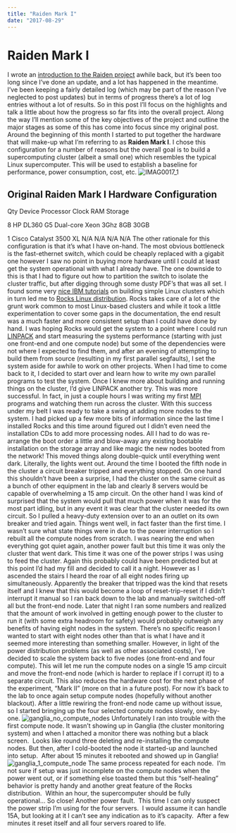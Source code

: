 ```yaml
---
title: "Raiden Mark I"
date: "2017-08-29"
---
```


<div class="content">
<h1 id="raiden-mark-i">Raiden Mark I</h1>
<p>I wrote an <a href="http://jjg.2soc.net/2017/08/08/raiden/" target="_blank">introduction to the Raiden project</a> awhile back, but it’s been too long since I’ve done an update, and a lot has happened in the meantime. I’ve been keeping a fairly detailed log (which may be part of the reason I’ve neglected to post updates) but in terms of progress there’s a lot of log entries without a lot of results. So in this post I’ll focus on the highlights and talk a little about how the progress so far fits into the overall project. Along the way I’ll mention some of the key objectives of the project and outline the major stages as some of this has come into focus since my original post. Around the beginning of this month I started to put together the hardware that will make-up what I’m referring to as <strong>Raiden Mark I</strong>. I chose this configuration for a number of reasons but the overall goal is to build a supercomputing cluster (albeit a small one) which resembles the typical Linux supercomputer. This will be used to establish a baseline for performance, power consumption, cost, etc. <img alt="IMAG0017_1" src="/wp/2017/08/imag0017_1.jpg"/></p>
<h2 id="original-raiden-mark-i-hardware-configuration">Original Raiden Mark I Hardware Configuration</h2>
<p>Qty Device Processor Clock RAM Storage</p>
<p>8
HP DL360 G5
Dual-core Xeon
3Ghz
8GB
30GB</p>
<p>1
Cisco Catalyst 3500 XL
N/A
N/A
N/A
N/A
The other rationale for this configuration is that it’s what I have on-hand. The most obvious bottleneck is the fast-ethernet switch, which could be cheaply replaced with a gigabit one however I saw no point in buying more hardware until I could at least get the system operational with what I already have. The one downside to this is that I had to figure out how to partition the switch to isolate the cluster traffic, but after digging through some dusty PDF’s that was all set. I found some very <a href="https://www.ibm.com/developerworks/linux/library/l-cluster1/" target="_blank">nice IBM tutorials</a> on building simple Linux clusters which in turn led me to <a href="http://www.rocksclusters.org/" target="_blank">Rocks Linux distribution</a>. Rocks takes care of a lot of the grunt work common to most Linux-based clusters and while it took a little experimentation to cover some gaps in the documentation, the end result was a much faster and more consistent setup than I could have done by hand. I was hoping Rocks would get the system to a point where I could run <a href="https://en.wikipedia.org/wiki/LINPACK" target="_blank">LINPACK</a> and start measuring the systems performance (starting with just one front-end and one compute node) but some of the dependencies were not where I expected to find them, and after an evening of attempting to build them from source (resulting in my first parallel segfaults), I set the system aside for awhile to work on other projects. When I had time to come back to it, I decided to start over and learn how to write my own parallel programs to test the system. Once I knew more about building and running things on the cluster, I’d give LINPACK another try. This was more successful. In fact, in just a couple hours I was writing my first <a href="https://en.wikipedia.org/wiki/Message_Passing_Interface" target="_blank">MPI</a> programs and watching them run across the cluster. With this success under my belt I was ready to take a swing at adding more nodes to the system. I had picked up a few more bits of information since the last time I installed Rocks and this time around figured out I didn’t even need the installation CDs to add more processing nodes. All I had to do was re-arrange the boot order a little and blow-away any existing bootable installation on the storage array and like magic the new nodes booted from the network! This moved things along double-quick until everything went dark. Literally, the lights went out. Around the time I booted the fifth node in the cluster a circuit breaker tripped and everything stopped. On one hand this shouldn’t have been a surprise, I had the cluster on the same circuit as a bunch of other equipment in the lab and clearly 8 servers would be capable of overwhelming a 15 amp circuit. On the other hand I was kind of surprised that the system would pull that much power when it was for the most part idling, but in any event it was clear that the cluster needed its own circuit. So I pulled a heavy-duty extension over to an an outlet on its own breaker and tried again. Things went well, in fact faster than the first time. I wasn’t sure what state things were in due to the power interruption so I rebuilt all the compute nodes from scratch. I was nearing the end when everything got quiet again, another power fault but this time it was only the cluster that went dark. This time it was one of the power strips I was using to feed the cluster. Again this probably could have been predicted but at this point I’d had my fill and decided to call it a night. However as I ascended the stairs I heard the roar of all eight nodes firing up simultaneously. Apparently the breaker that tripped was the kind that resets itself and I knew that this would become a loop of reset-trip-reset if I didn’t interrupt it manual so I ran back down to the lab and manually switched-off all but the front-end node. Later that night I ran some numbers and realized that the amount of work involved in getting enough power to the cluster to run it (with some extra headroom for safety) would probably outweigh any benefits of having eight nodes in the system. There’s no specific reason I wanted to start with eight nodes other than that is what I have and it seemed more interesting than something smaller. However, in light of the power distribution problems (as well as other associated costs), I’ve decided to scale the system back to five nodes (one front-end and four compute). This will let me run the compute nodes on a single 15 amp circuit and move the front-end node (which is harder to replace if I corrupt it) to a separate circuit. This also reduces the hardware cost for the next phase of the experiment, “Mark II” (more on that in a future post). For now it’s back to the lab to once again setup compute nodes (hopefully without another blackout). After a little rewiring the front-end node came up without issue, so I started bringing up the four selected compute nodes slowly, one-by-one. <img alt="ganglia_no_compute_nodes" src="/wp/2017/08/ganglia_no_compute_nodes.png"/> Unfortunately I ran into trouble with the first compute node. It wasn’t showing up in Ganglia (the cluster monitoring system) and when I attached a monitor there was nothing but a black screen.  Looks like round three deleting and re-installing the compute nodes. But then, after I cold-booted the node it started-up and launched into setup.  After about 15 minutes it rebooted and showed up in Ganglia! <img alt="ganglia_1_compute_node" src="/wp/2017/08/ganglia_1_compute_node.png"/> The same process repeated for each node.  I’m not sure if setup was just incomplete on the compute nodes when the power went out, or if something else toasted them but this “self-healing” behavior is pretty handy and another great feature of the Rocks distribution.  Within an hour, the supercomputer should be fully operational… So close! Another power fault.  This time I can only suspect the power strip I’m using for the four servers.  I would assume it can handle 15A, but looking at it I can’t see any indication as to it’s capacity.  After a few minutes it reset itself and all four servers roared to life.</p>
</div>
